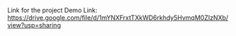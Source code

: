 Link for the project Demo Link:
https://drive.google.com/file/d/1mYNXFrxtTXkWD6rkhdy5HvmqM0ZIzNXb/view?usp=sharing